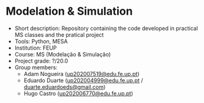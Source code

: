 # Modelation & Simulation
* Short description: Repository containing the code developed in practical MS classes and the pratical project
* Tools: Python, MESA
* Institution: FEUP
* Course: MS (Modelação & Simulação)
* Project grade: ?/20.0
* Group members: 
  * Adam Nogueira (up202007519@edu.fe.up.pt)
  * Eduardo Duarte (up202004999@edu.fe.up.pt / duarte.eduardoeds@gmail.com)
  * Hugo Castro (up202006770@edu.fe.up.pt)
